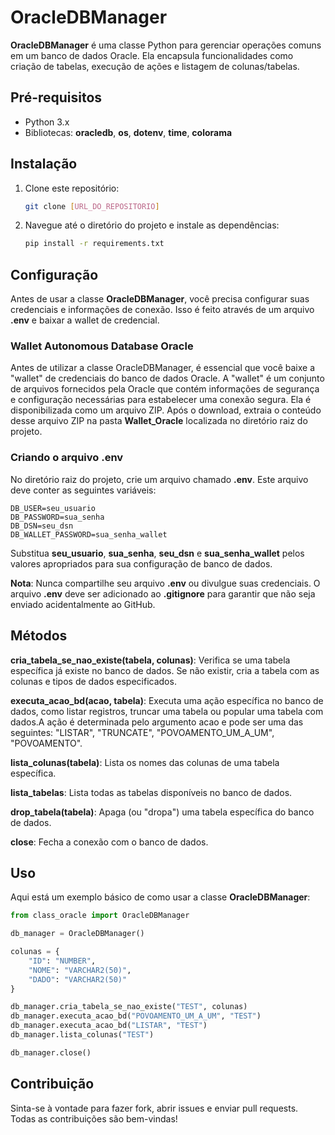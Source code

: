 # OracleDBManager

**OracleDBManager** é uma classe Python para gerenciar operações comuns em um banco de dados Oracle. Ela encapsula funcionalidades como criação de tabelas, execução de ações e listagem de colunas/tabelas.

## Pré-requisitos

- Python 3.x
- Bibliotecas: **oracledb**, **os**, **dotenv**, **time**, **colorama**

## Instalação

1. Clone este repositório:
   ```bash
   git clone [URL_DO_REPOSITORIO]
   ```

2. Navegue até o diretório do projeto e instale as dependências:
   ```bash
   pip install -r requirements.txt
   ```

## Configuração

Antes de usar a classe **OracleDBManager**, você precisa configurar suas credenciais e informações de conexão. Isso é feito através de um arquivo **.env** e baixar a wallet de credencial.

### Wallet Autonomous Database Oracle

Antes de utilizar a classe OracleDBManager, é essencial que você baixe a "wallet" de credenciais do banco de dados Oracle. A "wallet" é um conjunto de arquivos fornecidos pela Oracle que contém informações de segurança e configuração necessárias para estabelecer uma conexão segura. Ela é disponibilizada como um arquivo ZIP. Após o download, extraia o conteúdo desse arquivo ZIP na pasta **Wallet_Oracle** localizada no diretório raiz do projeto.

### Criando o arquivo **.env**

No diretório raiz do projeto, crie um arquivo chamado **.env**. Este arquivo deve conter as seguintes variáveis:

```env
DB_USER=seu_usuario
DB_PASSWORD=sua_senha
DB_DSN=seu_dsn
DB_WALLET_PASSWORD=sua_senha_wallet
```

Substitua **seu_usuario**, **sua_senha**, **seu_dsn** e **sua_senha_wallet** pelos valores apropriados para sua configuração de banco de dados.

**Nota**: Nunca compartilhe seu arquivo **.env** ou divulgue suas credenciais. O arquivo **.env** deve ser adicionado ao **.gitignore** para garantir que não seja enviado acidentalmente ao GitHub.

## Métodos

**cria_tabela_se_nao_existe(tabela, colunas)**: Verifica se uma tabela específica já existe no banco de dados. Se não existir, cria a tabela com as colunas e tipos de dados especificados.

**executa_acao_bd(acao, tabela)**: Executa uma ação específica no banco de dados, como listar registros, truncar uma tabela ou popular uma tabela com dados.A ação é determinada pelo argumento acao e pode ser uma das seguintes: "LISTAR", "TRUNCATE", "POVOAMENTO_UM_A_UM", "POVOAMENTO".

**lista_colunas(tabela)**: Lista os nomes das colunas de uma tabela específica.

**lista_tabelas**: Lista todas as tabelas disponíveis no banco de dados.

**drop_tabela(tabela)**: Apaga (ou "dropa") uma tabela específica do banco de dados.

**close**: Fecha a conexão com o banco de dados.

## Uso

Aqui está um exemplo básico de como usar a classe **OracleDBManager**:

```python
from class_oracle import OracleDBManager

db_manager = OracleDBManager()

colunas = {
    "ID": "NUMBER",
    "NOME": "VARCHAR2(50)",
    "DADO": "VARCHAR2(50)"
}

db_manager.cria_tabela_se_nao_existe("TEST", colunas)
db_manager.executa_acao_bd("POVOAMENTO_UM_A_UM", "TEST")
db_manager.executa_acao_bd("LISTAR", "TEST")
db_manager.lista_colunas("TEST")

db_manager.close()
```

## Contribuição

Sinta-se à vontade para fazer fork, abrir issues e enviar pull requests. Todas as contribuições são bem-vindas!
